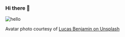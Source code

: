 ### Hi there 👋
![hello](https://media.giphy.com/media/Nfg4l6AYarCBG/giphy.gif)

Avatar photo courtesy of [Lucas Benjamin on Unsplash](https://unsplash.com/photos/wQLAGv4_OYs)

<!--
**trueparallels/trueparallels** is a ✨ _special_ ✨ repository because its `README.md` (this file) appears on your GitHub profile.

Here are some ideas to get you started:

- 🔭 I’m currently working on ...
- 🌱 I’m currently learning ...
- 👯 I’m looking to collaborate on ...
- 🤔 I’m looking for help with ...
- 💬 Ask me about ...
- 📫 How to reach me: ...
- 😄 Pronouns: ...
- ⚡ Fun fact: ...
-->
